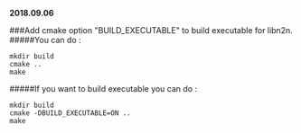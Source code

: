 **2018.09.06**

###Add cmake option "BUILD_EXECUTABLE" to build executable for libn2n.
#####You can do :
```
mkdir build
cmake ..
make
```
#####If you want to build executable you can do :
```
mkdir build
cmake -DBUILD_EXECUTABLE=ON ..
make
```